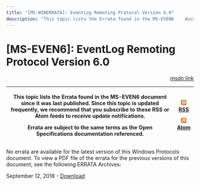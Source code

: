 ```yaml
---
title: "[MS-WINERRATA]: EventLog Remoting Protocol Version 6.0"
description: "This topic lists the Errata found in the MS-EVEN6    document since it was last published. Since this topic is updated    frequently, we"
---
```


# [MS-EVEN6]: EventLog Remoting Protocol Version 6.0

<p align="right"><a href="https://msdn.microsoft.com/en-us/library/32f0ad08-a874-45d6-8c79-e96ca18284c2">msdn link</a></p>
<p> </p>

<table>
 <thead>
  <tr>
   <th>
   <p>This topic lists the Errata found in the MS-EVEN6
   document since it was last published. Since this topic is updated
   frequently, we recommend that you subscribe to these RSS or Atom feeds to
   receive update notifications.</p>
   <p>Errata are subject to the same terms as the
   Open Specifications documentation referenced.</p>
   </th>
   <th>
   <p><u><img id="Picture 360" src="ms-winerrata_files/image002.png"></u><a href="http://blogs.msdn.com/b/protocol_content_errata/rss.aspx">RSS</a> </p>
   <p><u><img id="Picture 359" src="ms-winerrata_files/image002.png"></u><a href="http://blogs.msdn.com/b/protocol_content_errata/atom.aspx">Atom</a> </p>
   <p> </p>
   </th>
  </tr>
 </thead>
</table>

<p>No errata are available for the latest version of this
Windows Protocols document. To view a PDF file of the errata for the previous
versions of this document, see the following ERRATA Archives:</p>

<p>September 12, 2018 - <a href="https://winprotocoldoc.blob.core.windows.net/productionwindowsarchives/MS-WINERRATA/%5bMS-WINERRATA%5d-180912.pdf">Download</a></p>


                
